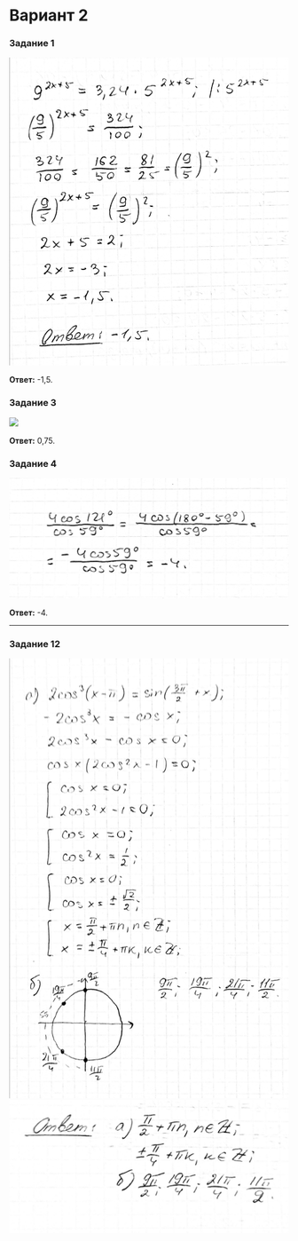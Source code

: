 # Вариант 2

### Задание 1
![](https://raw.githubusercontent.com/BlueRect/egelib-content/main/img/yashchenko_02_01.jpg)

**Ответ:** -1,5.

### Задание 3
![](https://raw.githubusercontent.com/BlueRect/egelib-content/main/img/yashchenko_02_03.jpg)

**Ответ:** 0,75.

### Задание 4
![](https://raw.githubusercontent.com/BlueRect/egelib-content/main/img/yashchenko_02_04.jpg)

**Ответ:** -4.

---

### Задание 12
<gallery>
<img src="https://raw.githubusercontent.com/BlueRect/egelib-content/main/img/yashchenko_02_12_01.jpg">
<img src="https://raw.githubusercontent.com/BlueRect/egelib-content/main/img/yashchenko_02_12_02.jpg">
</gallery>
